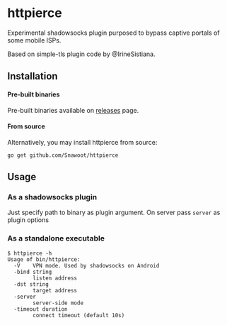 # httpierce

Experimental shadowsocks plugin purposed to bypass captive portals of some mobile ISPs.

Based on simple-tls plugin code by @IrineSistiana.

## Installation


#### Pre-built binaries

Pre-built binaries available on [releases](https://github.com/Snawoot/httpierce/releases/latest) page.

#### From source

Alternatively, you may install httpierce from source:

```
go get github.com/Snawoot/httpierce
```

## Usage

### As a shadowsocks plugin

Just specify path to binary as plugin argument. On server pass `server` as plugin options


### As a standalone executable

```
$ httpierce -h
Usage of bin/httpierce:
  -V	VPN mode. Used by shadowsocks on Android
  -bind string
    	listen address
  -dst string
    	target address
  -server
    	server-side mode
  -timeout duration
    	connect timeout (default 10s)
```
